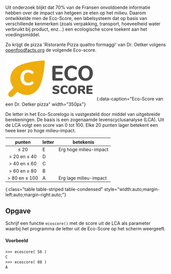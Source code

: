 Uit onderzoek blijkt dat 70% van de Fransen onvoldoende informatie hebben over de impact van hetgeen ze eten op het milieu. Daarom ontwikkelde men de Eco-Score, een labelsysteem dat op basis van verschillende kenmerken (zoals verpakking, transport, hoeveelheid water verbruikt bij product, enz...) een ecologische score toekent aan het voedingsmiddel.

Zo krijgt de pizza 'Ristorante Pizza quattro formaggi' van Dr. Oetker volgens <a href='https://nl.openfoodfacts.org/product/4001724818908/ristorante-pizza-quattro-formaggi-dr-oetker' target='_blank'>openfoodfacts.org</a> de volgende Eco-score.

![Eco-Score](media/ecoscore.png "Eco-Score"){:data-caption="Eco-Score van een Dr. Oetker pizza" width="350px"}

De letter in het Eco-Scorelogo is vastgesteld door middel van uitgebreide berekeningen. De basis is een zogenaamde levenscyclusanalyse (LCA). Uit de LCA volgt een score van 0 tot 100. Elke 20 punten lager betekent een twee keer zo hoge milieu-impact. 

| punten | letter | betekenis |
|:--------:|-------------|-----|
| ≤ 20 | E | Erg hoge milieu-impact |
| > 20 en ≤ 40 | D |
| > 40 en ≤ 60 | C |
| > 60 en ≤ 80 | B |
| > 80 en ≤ 100 | A | Erg lage milieu-impact |
{:class="table table-striped table-condensed" style="width:auto;margin-left:auto;margin-right:auto;"}

## Opgave
Schrijf een functie `ecoscore()` met de score uit de LCA als parameter waarbij het programma de letter uit de Eco-Score op het scherm weergeeft.

#### Voorbeeld
```
>>> ecoscore( 56 )
C
>>> ecoscore( 88 )
A
```